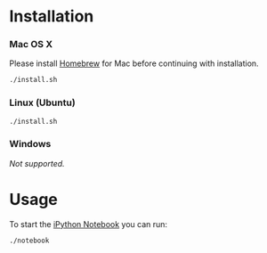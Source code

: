Installation
============

### Mac OS X

Please install [Homebrew](http://brew.sh) for Mac before continuing with installation.

```bash
./install.sh
```

### Linux (Ubuntu)

```bash
./install.sh
```

### Windows

*Not supported.*


Usage
=====

To start the [iPython Notebook](http://ipython.org/notebook.html)
you can run:

```bash
./notebook
```

